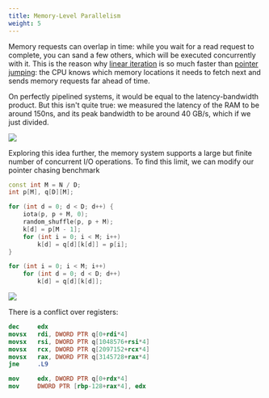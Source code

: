```yaml
---
title: Memory-Level Parallelism
weight: 5
---
```


Memory requests can overlap in time: while you wait for a read request to complete, you can sand a few others, which will be executed concurrently with it. This is the reason why [linear iteration](../bandwidth) is so much faster than [pointer jumping](../latency): the CPU knows which memory locations it needs to fetch next and sends memory requests far ahead of time.

On perfectly pipelined systems, it would be equal to the latency-bandwidth product. But this isn't quite true: we measured the latency of the RAM to be around 150ns, and its peak bandwidth to be around 40 GB/s, which if we just divided.

![](../img/latency-bandwidth.svg)

Exploring this idea further, the memory system supports a large but finite number of concurrent I/O operations. To find this limit, we can modify our pointer chasing benchmark

<!--

The reason why bandwidth benchmark works is because you can simply execute a long series of independent read or write queries, and the scheduler, having access to them in advance, reorders and overlaps them, hiding their latency and maximizing the total throughput.

In some contexts that allow for many concurrent I/O operations it therefore makes more sense to talk abound memory *bandwidth* than *latency*.

-->


```c++
const int M = N / D;
int p[M], q[D][M];

for (int d = 0; d < D; d++) {
    iota(p, p + M, 0);
    random_shuffle(p, p + M);
    k[d] = p[M - 1];
    for (int i = 0; i < M; i++)
        k[d] = q[d][k[d]] = p[i];
}

for (int i = 0; i < M; i++)
    for (int d = 0; d < D; d++)
        k[d] = q[d][k[d]];
```

![](../img/permutation-mlp.svg)

There is a conflict over registers:

```nasm
dec     edx
movsx   rdi, DWORD PTR q[0+rdi*4]
movsx   rsi, DWORD PTR q[1048576+rsi*4]
movsx   rcx, DWORD PTR q[2097152+rcx*4]
movsx   rax, DWORD PTR q[3145728+rax*4]
jne     .L9
```

```nasm
mov     edx, DWORD PTR q[0+rdx*4]
mov     DWORD PTR [rbp-128+rax*4], edx
```
